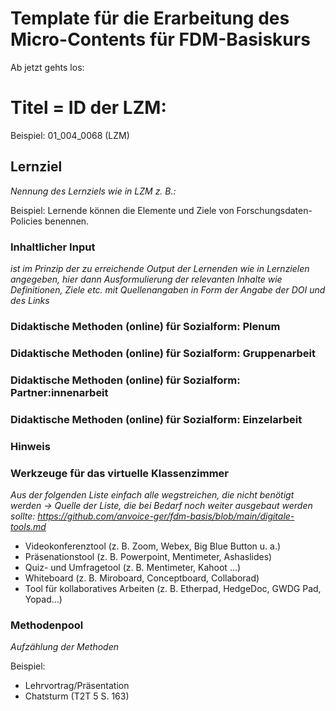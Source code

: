 # Template für die Erarbeitung des Micro-Contents für FDM-Basiskurs
Ab jetzt gehts los: 

# Titel = ID der LZM: 

Beispiel: 01_004_0068 (LZM)

## Lernziel
_Nennung des Lernziels wie in LZM z. B.:_

Beispiel: Lernende können die Elemente und Ziele von Forschungsdaten-Policies benennen.

### Inhaltlicher Input 
_ist im Prinzip der zu erreichende Output der Lernenden wie in Lernzielen angegeben, hier dann Ausformulierung der relevanten Inhalte wie Definitionen, Ziele etc. mit Quellenangaben in Form der Angabe der DOI und des Links_

### Didaktische Methoden (online) für Sozialform: Plenum

### Didaktische Methoden (online) für Sozialform: Gruppenarbeit

### Didaktische Methoden (online) für Sozialform: Partner:innenarbeit

### Didaktische Methoden (online) für Sozialform: Einzelarbeit

### Hinweis

### Werkzeuge für das virtuelle Klassenzimmer
_Aus der folgenden Liste einfach alle wegstreichen, die nicht benötigt werden ->  Quelle der Liste, die bei Bedarf noch weiter ausgebaut werden sollte: https://github.com/anvoice-ger/fdm-basis/blob/main/digitale-tools.md_

* Videokonferenztool (z. B. Zoom, Webex, Big Blue Button u. a.)
* Präsenationstool (z. B. Powerpoint, Mentimeter, Ashaslides)
* Quiz- und Umfragetool (z. B. Mentimeter, Kahoot ...)
* Whiteboard (z. B. Miroboard, Conceptboard, Collaborad)
* Tool für kollaboratives Arbeiten (z. B. Etherpad, HedgeDoc, GWDG Pad, Yopad...)
  
### Methodenpool
_Aufzählung der Methoden_

Beispiel:
* Lehrvortrag/Präsentation
* Chatsturm (T2T 5 S. 163)
